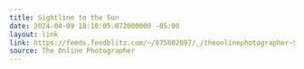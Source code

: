 ```yaml
---
title: Sightline to the Sun
date: 2024-04-09 18:10:05.072000000 -05:00
layout: link
link: https://feeds.feedblitz.com/~/875602897/_/theonlinephotographer~Sightline-to-the-Sun.html
source: The Online Photographer
---
```


